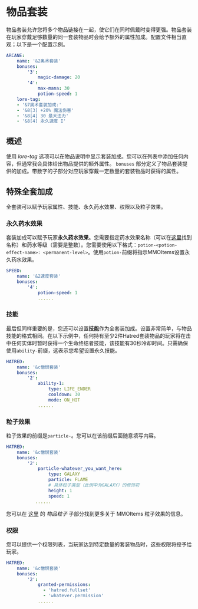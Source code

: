 # 物品套装

物品套装允许您将多个物品链接在一起，使它们在同时佩戴时变得更强。物品套装在玩家穿戴足够数量的同一套装物品时会给予额外的属性加成。配置文件相当直观；以下是一个配置示例。

``` yaml
ARCANE:
    name: '&2奥术套装'
    bonuses:
        '3':
            magic-damage: 20
        '4':
            max-mana: 30
            potion-speed: 1
    lore-tag:
    - '&7奥术套装加成:'
    - '&8[3] +20% 魔法伤害'
    - '&8[4] 30 最大法力'
    - '&8[4] 永久速度 I'
```

## 概述

使用 _lore-tag_ 选项可以在物品说明中显示套装加成。您可以在列表中添加任何内容，但通常我会具体给出物品提供的额外属性。 `bonuses` 部分定义了物品套装提供的加成。带数字的子部分对应玩家穿戴一定数量的套装物品时获得的属性。

## 特殊全套加成

全套装可以赋予玩家属性、技能、永久药水效果、权限以及粒子效果。

### 永久药水效果

套装加成可以赋予玩家**永久药水效果**。您需要指定药水效果名称（可以在[这里](https://hub.spigotmc.org/javadocs/bukkit/org/bukkit/potion/PotionEffectType.html)找到名称）和药水等级（需要是整数）。您需要使用以下格式：`potion-<potion-effect-name>: <permanent-level>`。使用`potion-`前缀将指示MMOItems设置永久药水效果。

``` yaml
SPEED:
    name: '&2速度套装'
    bonuses:
        '4':
            potion-speed: 1
            ......
```

### 技能

最后但同样重要的是，您还可以设置**技能**作为全套装加成。设置非常简单，与物品技能的格式相同。在以下示例中，任何持有至少2件Hatred套装物品的玩家将在击中任何实体时暂时获得一个生命终结者技能，该技能有30秒冷却时间。只需确保使用`ability-`前缀，这表示您希望设置永久技能。

``` yaml
HATRED:
    name: '&c憎恨套装'
    bonuses:
        '2':
            ability-1:
                type: LIFE_ENDER
                cooldown: 30
                mode: ON_HIT
            ......
```

### 粒子效果

粒子效果的前缀是`particle-`。您可以在该前缀后面随意填写内容。

``` yaml
HATRED:
    name: '&c憎恨套装'
    bonuses:
        '2':
            particle-whatever_you_want_here:
                type: GALAXY
                particle: FLAME
                # 具体粒子类型（此例中为GALAXY）的修饰符
                height: 1
                speed: 1
           ......
```

您可以在 [这里](../item-creation/item-stats-and-options) 的 _物品粒子_ 子部分找到更多关于 MMOItems 粒子效果的信息。

### 权限

您可以提供一个权限列表，当玩家达到特定数量的套装物品时，这些权限将授予给玩家。

``` yaml
HATRED:
    name: '&c憎恨套装'
    bonuses:
        '2':
            granted-permissions:
              - 'hatred.fullset'
              - 'whatever.permission'
            ......
```
